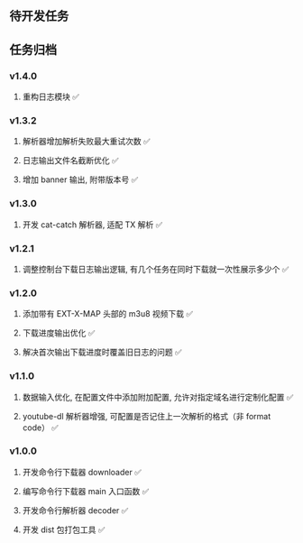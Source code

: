 
## 待开发任务

## 任务归档

### v1.4.0

1. 重构日志模块 ✅

### v1.3.2

1. 解析器增加解析失败最大重试次数 ✅

2. 日志输出文件名截断优化 ✅

3. 增加 banner 输出, 附带版本号 ✅

### v1.3.0

1. 开发 cat-catch 解析器, 适配 TX 解析 ✅

### v1.2.1

1. 调整控制台下载日志输出逻辑, 有几个任务在同时下载就一次性展示多少个 ✅

### v1.2.0

1. 添加带有 EXT-X-MAP 头部的 m3u8 视频下载 ✅

2. 下载进度输出优化 ✅

3. 解决首次输出下载进度时覆盖旧日志的问题 ✅

### v1.1.0

1. 数据输入优化, 在配置文件中添加附加配置, 允许对指定域名进行定制化配置 ✅

2. youtube-dl 解析器增强, 可配置是否记住上一次解析的格式（非 format code） ✅

### v1.0.0

1. 开发命令行下载器 downloader ✅

2. 编写命令行下载器 main 入口函数 ✅

3. 开发命令行解析器 decoder ✅

4. 开发 dist 包打包工具 ✅

